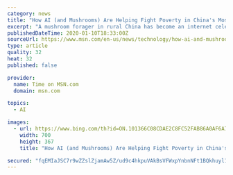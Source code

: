 ```yaml
---
category: news
title: "How AI (and Mushrooms) Are Helping Fight Poverty in China's Most Remote Villages"
excerpt: "A mushroom forager in rural China has become an internet celebrity — and a successful businesswoman — thanks to an AI-powered app"
publishedDateTime: 2020-01-10T18:33:00Z
sourceUrl: https://www.msn.com/en-us/news/technology/how-ai-and-mushrooms-are-helping-fight-poverty-in-chinas-most-remote-villages/ar-BBYPrA4
type: article
quality: 32
heat: 32
published: false

provider:
  name: Time on MSN.com
  domain: msn.com

topics:
  - AI

images:
  - url: https://www.bing.com/th?id=ON.101366C08CDAE2C8FC52FAB86A0AF6A7
    width: 700
    height: 367
    title: "How AI (and Mushrooms) Are Helping Fight Poverty in China's Most Remote Villages"

secured: "fqEMIaJSC7r9wZZslZjamAw5Z/ud9c4hkpuVAkBsVFWxpYnbnNFt1BQkhuyl1YxaQ5DjVvsoSI10P0imoJ5s6PE5Y+TltDif/wUmTvj1RWQLvLVrbBosEZjjrBBrXVp/cO58G2GrETzc0pi3A879fJj9ZEmFun0uTEKVZq3cKgAK2x+M3dNIstfK8TJgdjnYV5dYpyjeLY0x5cIMmKUit7gdJdNMAcv1Xtf0HVmpWxkLXuC9fD77fLOMIeswnBjZnk5OP1uc/LDmoRtlHgt/5g==;crNsUIHb0rljy3n3PgGk6Q=="
---
```


